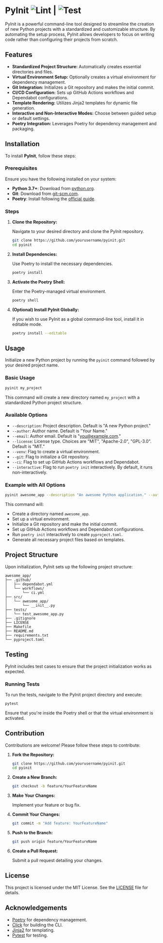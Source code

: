 # PyInit ![Lint](https://github.com/bkovaluk/pyinit/actions/workflows/lint.yml/badge.svg) | ![Test](https://github.com/bkovaluk/pyinit/actions/workflows/test.yml/badge.svg)



PyInit is a powerful command-line tool designed to streamline the creation of new Python projects with a standardized and customizable structure. By automating the setup process, PyInit allows developers to focus on writing code rather than configuring their projects from scratch.

## Features

- **Standardized Project Structure:** Automatically creates essential directories and files.
- **Virtual Environment Setup:** Optionally creates a virtual environment for dependency management.
- **Git Integration:** Initializes a Git repository and makes the initial commit.
- **CI/CD Configuration:** Sets up GitHub Actions workflows and Dependabot configurations.
- **Template Rendering:** Utilizes Jinja2 templates for dynamic file generation.
- **Interactive and Non-Interactive Modes:** Choose between guided setup or default settings.
- **Poetry Integration:** Leverages Poetry for dependency management and packaging.

## Installation

To install **PyInit**, follow these steps:

### Prerequisites

Ensure you have the following installed on your system:

- **Python 3.7+**: Download from [python.org](https://www.python.org/downloads/).
- **Git**: Download from [git-scm.com](https://git-scm.com/downloads).
- **Poetry**: Install following the [official guide](https://python-poetry.org/docs/#installation).

### Steps

1. **Clone the Repository:**

    Navigate to your desired directory and clone the PyInit repository.

    ~~~bash
    git clone https://github.com/yourusername/pyinit.git
    cd pyinit
    ~~~

2. **Install Dependencies:**

    Use Poetry to install the necessary dependencies.

    ~~~bash
    poetry install
    ~~~

3. **Activate the Poetry Shell:**

    Enter the Poetry-managed virtual environment.

    ~~~bash
    poetry shell
    ~~~

4. **(Optional) Install PyInit Globally:**

    If you wish to use PyInit as a global command-line tool, install it in editable mode.

    ~~~bash
    poetry install --editable
    ~~~

## Usage

Initialize a new Python project by running the `pyinit` command followed by your desired project name.

### Basic Usage

~~~bash
pyinit my_project
~~~

This command will create a new directory named `my_project` with a standardized Python project structure.

### Available Options

- `--description`: Project description. Default is "A new Python project."
- `--author`: Author name. Default is "Your Name."
- `--email`: Author email. Default is "you@example.com."
- `--license`: License type. Choices are "MIT", "Apache-2.0", "GPL-3.0". Default is "MIT."
- `--venv`: Flag to create a virtual environment.
- `--git`: Flag to initialize a Git repository.
- `--ci`: Flag to set up GitHub Actions workflows and Dependabot.
- `--interactive`: Flag to run `poetry init` interactively. By default, it runs non-interactively.

### Example with All Options

~~~bash
pyinit awesome_app --description "An awesome Python application." --author "Alice Smith" --email "alice.smith@example.com" --license MIT --venv --git --ci --interactive
~~~

This command will:

- Create a directory named `awesome_app`.
- Set up a virtual environment.
- Initialize a Git repository and make the initial commit.
- Set up GitHub Actions workflows and Dependabot configurations.
- Run `poetry init` interactively to create `pyproject.toml`.
- Generate all necessary project files based on templates.

## Project Structure

Upon initialization, PyInit sets up the following project structure:

~~~plaintext
awesome_app/
├── .github/
│   ├── dependabot.yml
│   └── workflows/
│       └── ci.yml
├── src/
│   └── awesome_app/
│       └── __init__.py
├── tests/
│   └── test_awesome_app.py
├── .gitignore
├── LICENSE
├── Makefile
├── README.md
├── requirements.txt
└── pyproject.toml
~~~

## Testing

PyInit includes test cases to ensure that the project initialization works as expected.

### Running Tests

To run the tests, navigate to the PyInit project directory and execute:

~~~bash
pytest
~~~

Ensure that you're inside the Poetry shell or that the virtual environment is activated.

## Contribution

Contributions are welcome! Please follow these steps to contribute:

1. **Fork the Repository:**

    ~~~bash
    git clone https://github.com/yourusername/pyinit.git
    cd pyinit
    ~~~

2. **Create a New Branch:**

    ~~~bash
    git checkout -b feature/YourFeatureName
    ~~~

3. **Make Your Changes:**

    Implement your feature or bug fix.

4. **Commit Your Changes:**

    ~~~bash
    git commit -m "Add feature: YourFeatureName"
    ~~~

5. **Push to the Branch:**

    ~~~bash
    git push origin feature/YourFeatureName
    ~~~

6. **Create a Pull Request:**

    Submit a pull request detailing your changes.

## License

This project is licensed under the MIT License. See the [LICENSE](LICENSE) file for details.

## Acknowledgements

- [Poetry](https://python-poetry.org/) for dependency management.
- [Click](https://click.palletsprojects.com/) for building the CLI.
- [Jinja2](https://jinja.palletsprojects.com/) for templating.
- [Pytest](https://pytest.org/) for testing.

